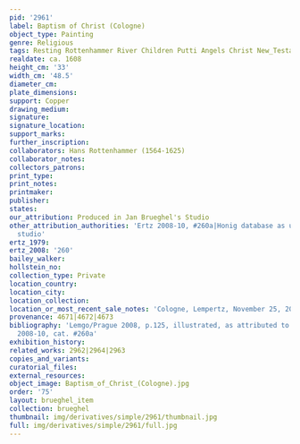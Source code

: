 ```yaml
---
pid: '2961'
label: Baptism of Christ (Cologne)
object_type: Painting
genre: Religious
tags: Resting Rottenhammer River Children Putti Angels Christ New_Testament
realdate: ca. 1608
height_cm: '33'
width_cm: '48.5'
diameter_cm: 
plate_dimensions: 
support: Copper
drawing_medium: 
signature: 
signature_location: 
support_marks: 
further_inscription: 
collaborators: Hans Rottenhammer (1564-1625)
collaborator_notes: 
collectors_patrons: 
print_type: 
print_notes: 
printmaker: 
publisher: 
states: 
our_attribution: Produced in Jan Brueghel's Studio
other_attribution_authorities: 'Ertz 2008-10, #260a|Honig database as uncertain, possibly
  studio'
ertz_1979: 
ertz_2008: '260'
bailey_walker: 
hollstein_no: 
collection_type: Private
location_country: 
location_city: 
location_collection: 
location_or_most_recent_sale_notes: 'Cologne, Lempertz, November 25, 2000, inv. #1120'
provenance: 4671|4672|4673
bibliography: 'Lemgo/Prague 2008, p.125, illustrated, as attributed to Jan after Rottenhammer|Ertz
  2008-10, cat. #260a'
exhibition_history: 
related_works: 2962|2964|2963
copies_and_variants: 
curatorial_files: 
external_resources: 
object_image: Baptism_of_Christ_(Cologne).jpg
order: '75'
layout: brueghel_item
collection: brueghel
thumbnail: img/derivatives/simple/2961/thumbnail.jpg
full: img/derivatives/simple/2961/full.jpg
---
```

